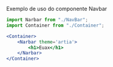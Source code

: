 Exemplo de uso do componente Navbar

```jsx
import Narbar from "./NavBar";
import Container from "./Container";

<Container>
    <Narbar theme='artia'>
        <h1>Euax</h1>
    </Narbar>
</Container>